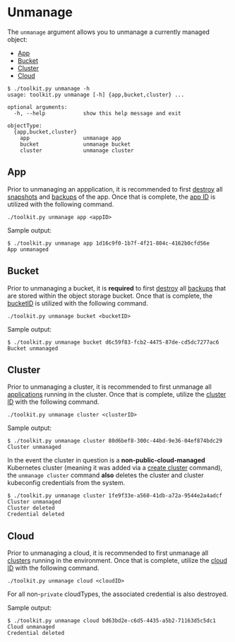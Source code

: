 # Unmanage

The `unmanage` argument allows you to unmanage a currently managed object:

* [App](#app)
* [Bucket](#bucket)
* [Cluster](#cluster)
* [Cloud](#cloud)

```text
$ ./toolkit.py unmanage -h
usage: toolkit.py unmanage [-h] {app,bucket,cluster} ...

optional arguments:
  -h, --help            show this help message and exit

objectType:
  {app,bucket,cluster}
    app                 unmanage app
    bucket              unmanage bucket
    cluster             unmanage cluster
```

## App

Prior to unmanaging an appplication, it is recommended to first [destroy](../destroy/README.md) all [snapshots](../destroy/README.md#snapshot) and [backups](../destroy/README.md#backup) of the app.  Once that is complete, the [app ID](../list/README.md#apps) is utilized with the following command.

```text
./toolkit.py unmanage app <appID>
```

Sample output:

```text
$ ./toolkit.py unmanage app 1d16c9f0-1b7f-4f21-804c-4162b0cfd56e
App unmanaged
```

## Bucket

Prior to unmanaging a bucket, it is **required** to first [destroy](../destroy/README.md) all [backups](../destroy/README.md#backup) that are stored within the object storage bucket.  Once that is complete, the [bucketID](../list/README.md#buckets) is utilized with the following command.

```text
./toolkit.py unmanage bucket <bucketID>
```

Sample output:

```text
$ ./toolkit.py unmanage bucket d6c59f83-fcb2-4475-87de-cd5dc7277ac6
Bucket unmanaged
```

## Cluster

Prior to unmanaging a cluster, it is recommended to first unmanage all [applications](#app) running in the cluster.  Once that is complete, utilize the [cluster ID](../list/README.md#clusters) with the following command.

```text
./toolkit.py unmanage cluster <clusterID>
```

Sample output:

```text
$ ./toolkit.py unmanage cluster 80d6bef8-300c-44bd-9e36-04ef874bdc29
Cluster unmanaged
```

In the event the cluster in question is a **non-public-cloud-managed** Kubernetes cluster (meaning it was added via a [create cluster](../create/README.md#cluster) command), the `unmanage cluster` command **also** deletes the cluster and cluster kubeconfig credentials from the system.

```text
$ ./toolkit.py unmanage cluster 1fe9f33e-a560-41db-a72a-9544e2a4adcf
Cluster unmanaged
Cluster deleted
Credential deleted
```

## Cloud

Prior to unmanaging a cloud, it is recommended to first unmanage all [clusters](#cluster) running in the environment.  Once that is complete, utilize the [cloud ID](../list/README.md#clouds) with the following command.

```text
./toolkit.py unmanage cloud <cloudID>
```

For all non-`private` cloudTypes, the associated credential is also destroyed.

Sample output:

```text
$ ./toolkit.py unmanage cloud bd63bd2e-c6d5-4435-a5b2-71163d5c5dc1
Cloud unmanaged
Credential deleted
```
